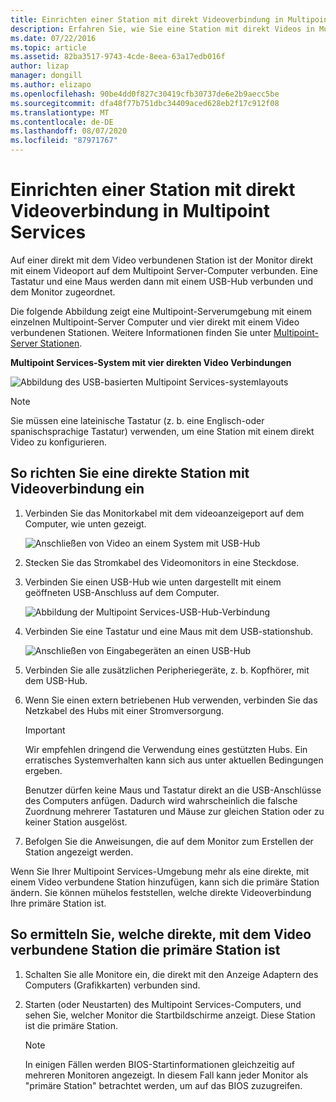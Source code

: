 ```yaml
---
title: Einrichten einer Station mit direkt Videoverbindung in Multipoint Services
description: Erfahren Sie, wie Sie eine Station mit direkt Videos in Multipoint Services erstellen.
ms.date: 07/22/2016
ms.topic: article
ms.assetid: 82ba3517-9743-4cde-8eea-63a17edb016f
author: lizap
manager: dongill
ms.author: elizapo
ms.openlocfilehash: 90be4dd0f827c30419cfb30737de6e2b9aecc5be
ms.sourcegitcommit: dfa48f77b751dbc34409aced628eb2f17c912f08
ms.translationtype: MT
ms.contentlocale: de-DE
ms.lasthandoff: 08/07/2020
ms.locfileid: "87971767"
---
```

# <a name="set-up-a-direct-video-connected-station-in-multipoint-services"></a>Einrichten einer Station mit direkt Videoverbindung in Multipoint Services
Auf einer direkt mit dem Video verbundenen Station ist der Monitor direkt mit einem Videoport auf dem Multipoint Server-Computer verbunden. Eine Tastatur und eine Maus werden dann mit einem USB-Hub verbunden und dem Monitor zugeordnet.

Die folgende Abbildung zeigt eine Multipoint-Serverumgebung mit einem einzelnen Multipoint-Server Computer und vier direkt mit einem Video verbundenen Stationen. Weitere Informationen finden Sie unter [Multipoint-Server Stationen](MultiPoint-services-Stations.md).

**Multipoint Services-System mit vier direkten Video Verbindungen**

![Abbildung des USB-basierten Multipoint Services-systemlayouts](./media/WMSMultiPointServerUSBSystemLayout.gif)

> [!NOTE]
> Sie müssen eine lateinische Tastatur (z. b. eine Englisch-oder spanischsprachige Tastatur) verwenden, um eine Station mit einem direkt Video zu konfigurieren.

## <a name="to-set-up-a-direct-video-connected-station"></a>So richten Sie eine direkte Station mit Videoverbindung ein

1.  Verbinden Sie das Monitorkabel mit dem videoanzeigeport auf dem Computer, wie unten gezeigt.

    ![Anschließen von Video an einem System mit USB-Hub](./media/WMSVideoConnection.gif)

2.  Stecken Sie das Stromkabel des Videomonitors in eine Steckdose.

3.  Verbinden Sie einen USB-Hub wie unten dargestellt mit einem geöffneten USB-Anschluss auf dem Computer.

    ![Abbildung der Multipoint Services-USB-Hub-Verbindung](./media/WMSUSBHubConnection.gif)

4.  Verbinden Sie eine Tastatur und eine Maus mit dem USB-stationshub.

    ![Anschließen von Eingabegeräten an einen USB-Hub](./media/WMSUSBDeviceConnection.gif)

5.  Verbinden Sie alle zusätzlichen Peripheriegeräte, z. b. Kopfhörer, mit dem USB-Hub.

6.  Wenn Sie einen extern betriebenen Hub verwenden, verbinden Sie das Netzkabel des Hubs mit einer Stromversorgung.

    > [!IMPORTANT]
    > Wir empfehlen dringend die Verwendung eines gestützten Hubs. Ein erratisches Systemverhalten kann sich aus unter aktuellen Bedingungen ergeben.
    >
    > Benutzer dürfen keine Maus und Tastatur direkt an die USB-Anschlüsse des Computers anfügen. Dadurch wird wahrscheinlich die falsche Zuordnung mehrerer Tastaturen und Mäuse zur gleichen Station oder zu keiner Station ausgelöst.

7.  Befolgen Sie die Anweisungen, die auf dem Monitor zum Erstellen der Station angezeigt werden.

Wenn Sie Ihrer Multipoint Services-Umgebung mehr als eine direkte, mit einem Video verbundene Station hinzufügen, kann sich die primäre Station ändern. Sie können mühelos feststellen, welche direkte Videoverbindung Ihre primäre Station ist.

## <a name="to-find-out-which-direct-video-connected-station-is-the-primary-station"></a>So ermitteln Sie, welche direkte, mit dem Video verbundene Station die primäre Station ist

1.  Schalten Sie alle Monitore ein, die direkt mit den Anzeige Adaptern des Computers (Grafikkarten) verbunden sind.

2.  Starten (oder Neustarten) des Multipoint Services-Computers, und sehen Sie, welcher Monitor die Startbildschirme anzeigt. Diese Station ist die primäre Station.

    > [!NOTE]
    > In einigen Fällen werden BIOS-Startinformationen gleichzeitig auf mehreren Monitoren angezeigt. In diesem Fall kann jeder Monitor als "primäre Station" betrachtet werden, um auf das BIOS zuzugreifen.